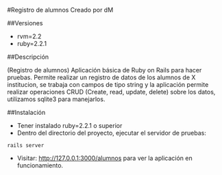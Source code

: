 #Registro de alumnos
Creado por dM

##Versiones

- rvm=2.2
- ruby=2.2.1

##Descripción

(Registro de alumnos)
Aplicación básica de Ruby on Rails para hacer
pruebas. Permite realizar un registro de datos
de los alumnos de X institucion, se trabaja con
campos de tipo string y la aplicación permite
realizar operaciones CRUD (Create, read, update, delete)
sobre los datos, utilizamos sqlite3 para manejarlos.

##Instalación

- Tener instalado ruby=2.2.1 o superior
- Dentro del directorio del proyecto, ejecutar
el servidor de pruebas:
```
rails server
```
- Visitar: http://127.0.0.1:3000/alumnos para ver la
aplicación en funcionamiento.
